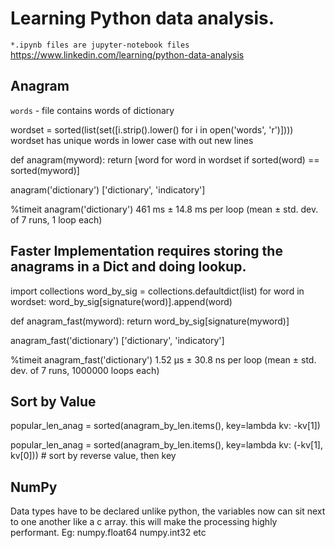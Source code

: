 # Learning Python data analysis.

`*.ipynb files are jupyter-notebook files`
https://www.linkedin.com/learning/python-data-analysis

## Anagram

`words` - file contains words of dictionary 


wordset = sorted(list(set([i.strip().lower() for i in open('words', 'r')])))
wordset has unique words in lower case with out new lines 

def anagram(myword):
    return [word for word in wordset if sorted(word) == sorted(myword)]
    
anagram('dictionary')
['dictionary', 'indicatory']

%timeit anagram('dictionary')
461 ms ± 14.8 ms per loop (mean ± std. dev. of 7 runs, 1 loop each)

## Faster Implementation requires storing the anagrams in a Dict and doing lookup. 

import collections
word_by_sig = collections.defaultdict(list)
for word in wordset:
    word_by_sig[signature(word)].append(word)
    
def anagram_fast(myword):
    return word_by_sig[signature(myword)]

anagram_fast('dictionary')
['dictionary', 'indicatory']
    
%timeit anagram_fast('dictionary')
1.52 µs ± 30.8 ns per loop (mean ± std. dev. of 7 runs, 1000000 loops each)


## Sort by Value 
popular_len_anag = sorted(anagram_by_len.items(), key=lambda kv: -kv[1])

popular_len_anag = sorted(anagram_by_len.items(), key=lambda kv: (-kv[1], kv[0])) # sort by reverse value, then key


## NumPy
Data types have to be declared unlike python, the variables now can sit next to one another like a c array. this will make the processing highly performant. 
Eg: numpy.float64 numpy.int32 etc 

